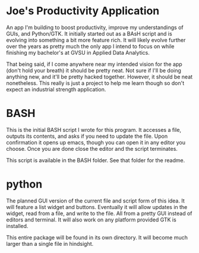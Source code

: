 # Joe's Productivity Application
An app I'm building to boost productivity, improve my understandings of GUIs, and Python/GTK. It initially started out as a
BAsH script and is evolving into something a bit more feature rich. It will likely evolve further over the years as pretty much the only app I intend to focus on while finishing my bachelor's at GVSU in Applied Data Analytics. 

That being said, if I come anywhere near my intended vision for the app (don't hold your breath) it should be pretty neat. Not sure if I'll be doing anything new, and it'll be pretty hacked together. However, it should be neat nonetheless. This really is just a project to help me learn though so don't expect an industrial strength application.

# BASH
This is the initial BASH script I wrote for this program. It accesses a file, outputs its contents, and asks if you need to update the file. Upon confirmation it opens up emacs, though you can open it in any editor you choose. Once you are done close the editor and the script terminates. 

This script is available in the BASH folder. See that folder for the readme.

# python
The planned GUI version of the current file and script form of this idea. It will feature a list widget and buttons. Eventually it will allow updates in the widget, read from a file, and write to the file. All from a pretty GUI instead of editors and terminal. It will also work on any platform provided GTK is installed.

This entire package will be found in its own directory. It will become much larger than a single file in hindsight.
